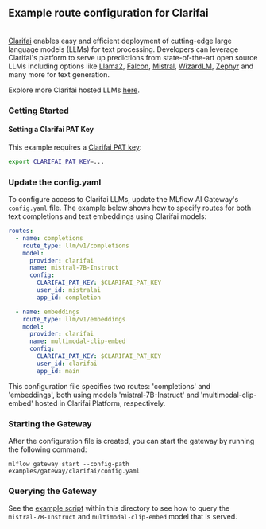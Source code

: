 ## Example route configuration for Clarifai
\
[Clarifai](https://clarifai.com/) enables easy and efficient deployment of cutting-edge large language models (LLMs) for text processing. Developers can leverage Clarifai's platform to serve up predictions from state-of-the-art open source LLMs including options like [Llama2](https://clarifai.com/meta/Llama-2/models/llama2-7b-chat), [Falcon](https://clarifai.com/tiiuae/falcon/models/falcon-40b-instruct), [Mistral](https://clarifai.com/mistralai/completion/models/mistral-7B-Instruct), [WizardLM](https://clarifai.com/explore/models?searchQuery=wizard&page=1&perPage=24),  [Zephyr](https://clarifai.com/huggingface-research/zephyr/models/zephyr-7B-alpha) and many more for text generation.

Explore more Clarifai hosted LLMs [here](https://clarifai.com/explore/models).

### Getting Started

#### Setting a Clarifai PAT Key

This example requires a [Clarifai PAT key](https://docs.clarifai.com/clarifai-basics/authentication/personal-access-tokens/):

```sh
export CLARIFAI_PAT_KEY=...
```

### Update the config.yaml

To configure access to Clarifai LLMs, update the MLflow AI Gateway's `config.yaml` file. The example below shows how to specify routes for both text completions and text embeddings using Clarifai models:

```yaml
routes:
  - name: completions
    route_type: llm/v1/completions
    model:
      provider: clarifai
      name: mistral-7B-Instruct
      config:
        CLARIFAI_PAT_KEY: $CLARIFAI_PAT_KEY
        user_id: mistralai
        app_id: completion

  - name: embeddings
    route_type: llm/v1/embeddings
    model:
      provider: clarifai
      name: multimodal-clip-embed
      config:
        CLARIFAI_PAT_KEY: $CLARIFAI_PAT_KEY
        user_id: clarifai
        app_id: main
```

This configuration file specifies two routes: 'completions' and 'embeddings', both using models 'mistral-7B-Instruct' and 'multimodal-clip-embed' hosted in Clarifai Platform, respectively.

### Starting the Gateway
After the configuration file is created, you can start the gateway by running the following command:

```
mlflow gateway start --config-path examples/gateway/clarifai/config.yaml
```

### Querying the Gateway

See the [example script](example.py) within this directory to see how to query the `mistral-7B-Instruct` and `multimodal-clip-embed` model that is served.